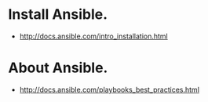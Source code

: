 # Install Ansible.
- http://docs.ansible.com/intro_installation.html

# About Ansible.
- http://docs.ansible.com/playbooks_best_practices.html